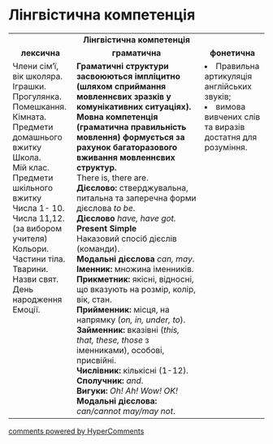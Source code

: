 <div id="hypercomments_widget" class="js-hypercomments-widget invisible"></div>

# Лінгвістична компетенція

<table>
  <tr>
    <td align="center" colspan="3"><b>Лінгвістична компетенція</b></td>
  </tr>
            <tr>
                <td align="center"><b>лексична</b></td>
                <td align="center"><b>граматична</b></td>
                <td align="center"><b>фонетична</b></td>
            </tr>
            <tr>
                <td width="25%" style="vertical-align:top !important;">
                Члени сім’ї, вік школяра.<br>
            Іграшки.<br>
            Прогулянка.<br>
            Помешкання. <br>
            Кімната.<br>
            Предмети домашнього вжитку<br>
            Школа.<br>
            Мій клас.<br>
            Предмети шкільного вжитку<br>
            Числа 1- 10. <br>
            Числа 11,12. <br>
            (за вибором учителя)<br>
            Кольори.<br>
            Частини тіла.<br> 
            Тварини. <br>
            Назви свят.<br>
            День народження<br>
            Емоції.<br>
            <td width="50%" style="vertical-align:top !important;"><b>Граматичні структури засвоюються імпліцитно (шляхом сприймання  мовленнєвих зразків у комунікативних ситуаціях).
Мовна компетенція (граматична правильність мовлення) формується за рахунок багаторазового вживання  мовленнєвих структур.</b><br>
Therе is, there are.<br>
<b>Дієслово:</b> стверджувальна, питальна та заперечна форми  дієслова <i>to be</i>.<br>
 <b>Дієслово</b>  <i>have, have got.</i><br>
<b>Present Simple</b><br>
Наказовий спосіб дієслів (команди).<br> 
<b>Mодальні дієслова</b>  
<i>can, may</i>.<br>
<b>Іменник:</b> множина іменників.<br>
<b>Прикметник:</b> якісні, відносні, що вказують на розмір, колір, вік, стан.<br>
<b>Прийменник:</b> місця, на напрямку (<i>on, in, under, to</i>).<br>
<b>Займенник:</b> вказівні (<i>this, that, these, those</i> з іменниками), особові, присвійні.<br> 
<b>Числівник:</b> кількісні (1-12).<br>
<b>Сполучник:</b> <i>and</i>.<br>
<b>Вигуки:</b> <i>Oh! Ah! Wow! OK!</i> <br>
<b>Модальні дієслова:</b> <i>can/cannot may/may not</i>.
</td>
                <td width="25%" style="vertical-align:top !important;"><li>Правильна артикуляція англійських звуків;</li>
<li>вимова вивчених слів та виразів достатня для розуміння.</li>
</td>
            </tr>
</table>

<div class="js-hypercomments-container">
    <a href="http://hypercomments.com" class="hc-link" title="comments widget">comments powered by HyperComments</a>
</div>